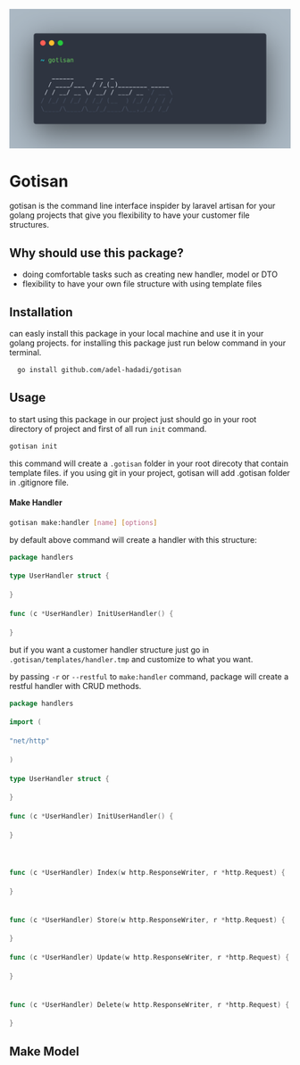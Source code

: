 ![gotisan](docs/gotisan-demo.png)

# Gotisan

gotisan is the command line interface inspider by laravel artisan for your golang projects that give you flexibility to have your customer file structures.


## Why should use this package?

- doing comfortable tasks such as creating new handler, model or DTO
- flexibility to have your own file structure with using template files

## Installation

can easly install this package in your local machine and use it in your golang projects. for installing this package just run below command in your terminal.

```bash
  go install github.com/adel-hadadi/gotisan
```

## Usage
to start using this package in our project just should go in your root directory of project and first of all run `init` command.

``` bash
gotisan init 
```
this command will create a `.gotisan` folder in your root direcoty that contain template files. if you using git in your project, gotisan will add .gotisan folder in .gitignore file.


#### Make Handler
``` bash
gotisan make:handler [name] [options]
```

by default above command will create a handler with this structure:
``` go
package handlers

type UserHandler struct {

}

func (c *UserHandler) InitUserHandler() {

}
``` 
but if you want a customer handler structure just go in `.gotisan/templates/handler.tmp` and customize to what you want.

by passing `-r` or `--restful` to `make:handler` command, package will create a restful handler with CRUD methods.

``` go
package handlers

import (

"net/http"

)

type UserHandler struct {

}

func (c *UserHandler) InitUserHandler() {

}



func (c *UserHandler) Index(w http.ResponseWriter, r *http.Request) {

}


func (c *UserHandler) Store(w http.ResponseWriter, r *http.Request) {

}

func (c *UserHandler) Update(w http.ResponseWriter, r *http.Request) {

}


func (c *UserHandler) Delete(w http.ResponseWriter, r *http.Request) {

}

```

## Make Model
